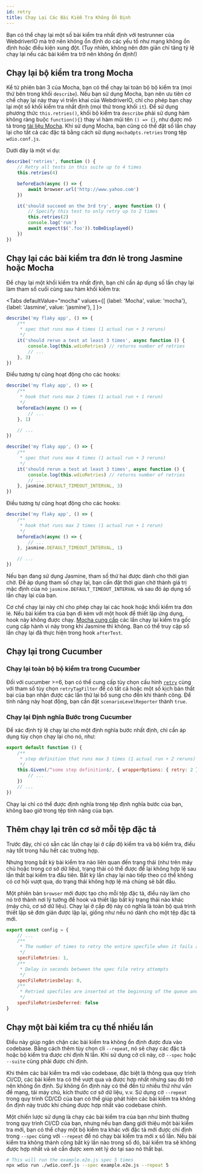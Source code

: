 ```yaml
---
id: retry
title: Chạy Lại Các Bài Kiểm Tra Không Ổn Định
---
```


Bạn có thể chạy lại một số bài kiểm tra nhất định với testrunner của WebdriverIO mà trở nên không ổn định do các yếu tố như mạng không ổn định hoặc điều kiện xung đột. (Tuy nhiên, không nên đơn giản chỉ tăng tỷ lệ chạy lại nếu các bài kiểm tra trở nên không ổn định!)

## Chạy lại bộ kiểm tra trong Mocha

Kể từ phiên bản 3 của Mocha, bạn có thể chạy lại toàn bộ bộ kiểm tra (mọi thứ bên trong khối `describe`). Nếu bạn sử dụng Mocha, bạn nên ưu tiên cơ chế chạy lại này thay vì triển khai của WebdriverIO, chỉ cho phép bạn chạy lại một số khối kiểm tra nhất định (mọi thứ trong khối `it`). Để sử dụng phương thức `this.retries()`, khối bộ kiểm tra `describe` phải sử dụng hàm không ràng buộc `function(){}` thay vì hàm mũi tên `() => {}`, như được mô tả trong [tài liệu Mocha](https://mochajs.org/#arrow-functions). Khi sử dụng Mocha, bạn cũng có thể đặt số lần chạy lại cho tất cả các đặc tả bằng cách sử dụng `mochaOpts.retries` trong tệp `wdio.conf.js`.

Dưới đây là một ví dụ:

```js
describe('retries', function () {
    // Retry all tests in this suite up to 4 times
    this.retries(4)

    beforeEach(async () => {
        await browser.url('http://www.yahoo.com')
    })

    it('should succeed on the 3rd try', async function () {
        // Specify this test to only retry up to 2 times
        this.retries(2)
        console.log('run')
        await expect($('.foo')).toBeDisplayed()
    })
})
```

## Chạy lại các bài kiểm tra đơn lẻ trong Jasmine hoặc Mocha

Để chạy lại một khối kiểm tra nhất định, bạn chỉ cần áp dụng số lần chạy lại làm tham số cuối cùng sau hàm khối kiểm tra:

<Tabs
  defaultValue="mocha"
  values={[
    {label: 'Mocha', value: 'mocha'},
    {label: 'Jasmine', value: 'jasmine'},
  ]
}>
<TabItem value="mocha">

```js
describe('my flaky app', () => {
    /**
     * spec that runs max 4 times (1 actual run + 3 reruns)
     */
    it('should rerun a test at least 3 times', async function () {
        console.log(this.wdioRetries) // returns number of retries
        // ...
    }, 3)
})
```

Điều tương tự cũng hoạt động cho các hooks:

```js
describe('my flaky app', () => {
    /**
     * hook that runs max 2 times (1 actual run + 1 rerun)
     */
    beforeEach(async () => {
        // ...
    }, 1)

    // ...
})
```

</TabItem>
<TabItem value="jasmine">

```js
describe('my flaky app', () => {
    /**
     * spec that runs max 4 times (1 actual run + 3 reruns)
     */
    it('should rerun a test at least 3 times', async function () {
        console.log(this.wdioRetries) // returns number of retries
        // ...
    }, jasmine.DEFAULT_TIMEOUT_INTERVAL, 3)
})
```

Điều tương tự cũng hoạt động cho các hooks:

```js
describe('my flaky app', () => {
    /**
     * hook that runs max 2 times (1 actual run + 1 rerun)
     */
    beforeEach(async () => {
        // ...
    }, jasmine.DEFAULT_TIMEOUT_INTERVAL, 1)

    // ...
})
```

Nếu bạn đang sử dụng Jasmine, tham số thứ hai được dành cho thời gian chờ. Để áp dụng tham số chạy lại, bạn cần đặt thời gian chờ thành giá trị mặc định của nó `jasmine.DEFAULT_TIMEOUT_INTERVAL` và sau đó áp dụng số lần chạy lại của bạn.

</TabItem>
</Tabs>

Cơ chế chạy lại này chỉ cho phép chạy lại các hook hoặc khối kiểm tra đơn lẻ. Nếu bài kiểm tra của bạn đi kèm với một hook để thiết lập ứng dụng, hook này không được chạy. [Mocha cung cấp](https://mochajs.org/#retry-tests) các lần chạy lại kiểm tra gốc cung cấp hành vi này trong khi Jasmine thì không. Bạn có thể truy cập số lần chạy lại đã thực hiện trong hook `afterTest`.

## Chạy lại trong Cucumber

### Chạy lại toàn bộ bộ kiểm tra trong Cucumber

Đối với cucumber >=6, bạn có thể cung cấp tùy chọn cấu hình [`retry`](https://github.com/cucumber/cucumber-js/blob/master/docs/cli.md#retry-failing-tests) cùng với tham số tùy chọn `retryTagFilter` để có tất cả hoặc một số kịch bản thất bại của bạn nhận được các lần thử lại bổ sung cho đến khi thành công. Để tính năng này hoạt động, bạn cần đặt `scenarioLevelReporter` thành `true`.

### Chạy lại Định nghĩa Bước trong Cucumber

Để xác định tỷ lệ chạy lại cho một định nghĩa bước nhất định, chỉ cần áp dụng tùy chọn chạy lại cho nó, như:

```js
export default function () {
    /**
     * step definition that runs max 3 times (1 actual run + 2 reruns)
     */
    this.Given(/^some step definition$/, { wrapperOptions: { retry: 2 } }, async () => {
        // ...
    })
    // ...
})
```

Chạy lại chỉ có thể được định nghĩa trong tệp định nghĩa bước của bạn, không bao giờ trong tệp tính năng của bạn.

## Thêm chạy lại trên cơ sở mỗi tệp đặc tả

Trước đây, chỉ có sẵn các lần chạy lại ở cấp độ kiểm tra và bộ kiểm tra, điều này tốt trong hầu hết các trường hợp.

Nhưng trong bất kỳ bài kiểm tra nào liên quan đến trạng thái (như trên máy chủ hoặc trong cơ sở dữ liệu), trạng thái có thể được để lại không hợp lệ sau lần thất bại kiểm tra đầu tiên. Bất kỳ lần chạy lại nào tiếp theo có thể không có cơ hội vượt qua, do trạng thái không hợp lệ mà chúng sẽ bắt đầu.

Một phiên bản `browser` mới được tạo cho mỗi tệp đặc tả, điều này làm cho nó trở thành nơi lý tưởng để hook và thiết lập bất kỳ trạng thái nào khác (máy chủ, cơ sở dữ liệu). Chạy lại ở cấp độ này có nghĩa là toàn bộ quá trình thiết lập sẽ đơn giản được lặp lại, giống như nếu nó dành cho một tệp đặc tả mới.

```js title="wdio.conf.js"
export const config = {
    // ...
    /**
     * The number of times to retry the entire specfile when it fails as a whole
     */
    specFileRetries: 1,
    /**
     * Delay in seconds between the spec file retry attempts
     */
    specFileRetriesDelay: 0,
    /**
     * Retried specfiles are inserted at the beginning of the queue and retried immediately
     */
    specFileRetriesDeferred: false
}
```

## Chạy một bài kiểm tra cụ thể nhiều lần

Điều này giúp ngăn chặn các bài kiểm tra không ổn định được đưa vào codebase. Bằng cách thêm tùy chọn cli `--repeat`, nó sẽ chạy các đặc tả hoặc bộ kiểm tra được chỉ định N lần. Khi sử dụng cờ cli này, cờ `--spec` hoặc `--suite` cũng phải được chỉ định.

Khi thêm các bài kiểm tra mới vào codebase, đặc biệt là thông qua quy trình CI/CD, các bài kiểm tra có thể vượt qua và được hợp nhất nhưng sau đó trở nên không ổn định. Sự không ổn định này có thể đến từ nhiều thứ như vấn đề mạng, tải máy chủ, kích thước cơ sở dữ liệu, v.v. Sử dụng cờ `--repeat` trong quy trình CD/CD của bạn có thể giúp phát hiện các bài kiểm tra không ổn định này trước khi chúng được hợp nhất vào codebase chính.

Một chiến lược sử dụng là chạy các bài kiểm tra của bạn như bình thường trong quy trình CI/CD của bạn, nhưng nếu bạn đang giới thiệu một bài kiểm tra mới, bạn có thể chạy một bộ kiểm tra khác với đặc tả mới được chỉ định trong `--spec` cùng với `--repeat` để nó chạy bài kiểm tra mới x số lần. Nếu bài kiểm tra không thành công bất kỳ lần nào trong số đó, bài kiểm tra sẽ không được hợp nhất và sẽ cần được xem xét lý do tại sao nó thất bại.

```sh
# This will run the example.e2e.js spec 5 times
npx wdio run ./wdio.conf.js --spec example.e2e.js --repeat 5
```